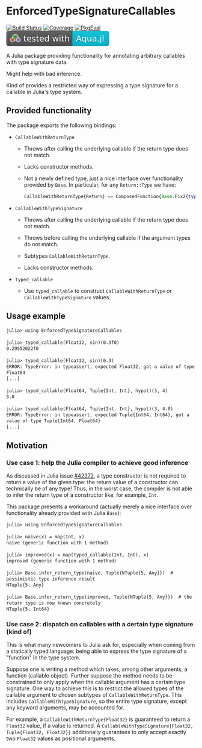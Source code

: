 # EnforcedTypeSignatureCallables

[![Build Status](https://github.com/nsajko/EnforcedTypeSignatureCallables.jl/actions/workflows/CI.yml/badge.svg?branch=main)](https://github.com/nsajko/EnforcedTypeSignatureCallables.jl/actions/workflows/CI.yml?query=branch%3Amain)
[![Coverage](https://codecov.io/gh/nsajko/EnforcedTypeSignatureCallables.jl/branch/main/graph/badge.svg)](https://codecov.io/gh/nsajko/EnforcedTypeSignatureCallables.jl)
[![PkgEval](https://JuliaCI.github.io/NanosoldierReports/pkgeval_badges/E/EnforcedTypeSignatureCallables.svg)](https://JuliaCI.github.io/NanosoldierReports/pkgeval_badges/E/EnforcedTypeSignatureCallables.html)
[![Aqua](https://raw.githubusercontent.com/JuliaTesting/Aqua.jl/master/badge.svg)](https://github.com/JuliaTesting/Aqua.jl)

A Julia package providing functionality for annotating arbitrary callables with
type signature data.

Might help with bad inference.

Kind of provides a restricted way of expressing a type signature for a callable in
Julia's type system.

## Provided functionality

The package exports the following bindings:

* `CallableWithReturnType`

    * Throws after calling the underlying callable if the return type does not
      match.

    * Lacks constructor methods.

    * Not a newly defined type, just a nice interface over functionality provided
      by `Base`. In particular, for any `Return::Type` we have:

      ```julia
      CallableWithReturnType{Return} == ComposedFunction{Base.Fix2{typeof(typeassert), Type{Return}}}
      ```

* `CallableWithTypeSignature`

    * Throws after calling the underlying callable if the return type does not
      match.

    * Throws before calling the underlying callable if the argument types do not
      match.

    * Subtypes `CallableWithReturnType`.

    * Lacks constructor methods.

* `typed_callable`

    * Use `typed_callable` to construct `CallableWithReturnType` or `CallableWithTypeSignature` values.

## Usage example

```julia-repl
julia> using EnforcedTypeSignatureCallables

julia> typed_callable(Float32, sin)(0.3f0)
0.29552022f0

julia> typed_callable(Float32, sin)(0.3)
ERROR: TypeError: in typeassert, expected Float32, got a value of type Float64
[...]

julia> typed_callable(Float64, Tuple{Int, Int}, hypot)(3, 4)
5.0

julia> typed_callable(Float64, Tuple{Int, Int}, hypot)(3, 4.0)
ERROR: TypeError: in typeassert, expected Tuple{Int64, Int64}, got a value of type Tuple{Int64, Float64}
[...]
```

## Motivation

### Use case 1: help the Julia compiler to achieve good inference

As discussed in Julia issue
[#42372](https://github.com/JuliaLang/julia/issues/42372), a type constructor is
not required to return a value of the given type: the return value of a constructor
can technically be of any type! Thus, in the worst case, the compiler is not able
to infer the return type of a constructor like, for example, `Int`.

This package presents a workaround (actually merely a nice interface over
functionality already provided with Julia `Base`):

```julia-repl
julia> using EnforcedTypeSignatureCallables

julia> naive(x) = map(Int, x)
naive (generic function with 1 method)

julia> improved(x) = map(typed_callable(Int, Int), x)
improved (generic function with 1 method)

julia> Base.infer_return_type(naive, Tuple{NTuple{5, Any}})  # pessimistic type inference result
NTuple{5, Any}

julia> Base.infer_return_type(improved, Tuple{NTuple{5, Any}})  # the return type is now known concretely
NTuple{5, Int64}
```

### Use case 2: dispatch on callables with a certain type signature (kind of)

This is what many newcomers to Julia ask for, especially when coming from a
statically typed language: being able to express the type signature of a "function"
in the type system.

Suppose one is writing a method which takes, among other arguments, a function
(callable object). Further suppose the method needs to be constrained to only apply
when the callable argument has a certain type signature. One way to achieve this is
to restrict the allowed types of the callable argument to chosen subtypes of
`CallableWithReturnType`. This includes `CallableWithTypeSignature`, so the entire
type signature, except any keyword arguments, may be accounted for.

For example, a `CallableWithReturnType{Float32}` is guaranteed to return a
`Float32` value, if a value is returned. A
`CallableWithTypeSignature{Float32, Tuple{Float32, Float32}}` additionally
guarantees to only accept exactly two `Float32` values as positional arguments.
